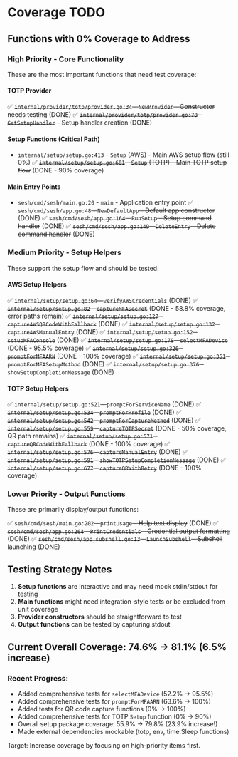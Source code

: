 # Coverage TODO

## Functions with 0% Coverage to Address

### High Priority - Core Functionality
These are the most important functions that need test coverage:

#### TOTP Provider
✅ ~~`internal/provider/totp/provider.go:34` - `NewProvider` - Constructor needs testing~~ (DONE)
✅ ~~`internal/provider/totp/provider.go:70` - `GetSetupHandler` - Setup handler creation~~ (DONE)

#### Setup Functions (Critical Path)
- `internal/setup/setup.go:413` - `Setup` (AWS) - Main AWS setup flow (still 0%)
✅ ~~`internal/setup/setup.go:601` - `Setup` (TOTP) - Main TOTP setup flow~~ (DONE - 90% coverage)

#### Main Entry Points
- `sesh/cmd/sesh/main.go:20` - `main` - Application entry point
✅ ~~`sesh/cmd/sesh/app.go:48` - `NewDefaultApp` - Default app constructor~~ (DONE)
✅ ~~`sesh/cmd/sesh/app.go:164` - `RunSetup` - Setup command handler~~ (DONE)
✅ ~~`sesh/cmd/sesh/app.go:149` - `DeleteEntry` - Delete command handler~~ (DONE)

### Medium Priority - Setup Helpers
These support the setup flow and should be tested:

#### AWS Setup Helpers
✅ ~~`internal/setup/setup.go:64` - `verifyAWSCredentials`~~ (DONE)
✅ ~~`internal/setup/setup.go:82` - `captureMFASecret`~~ (DONE - 58.8% coverage, error paths remain)
✅ ~~`internal/setup/setup.go:127` - `captureAWSQRCodeWithFallback`~~ (DONE)
✅ ~~`internal/setup/setup.go:132` - `captureAWSManualEntry`~~ (DONE)
✅ ~~`internal/setup/setup.go:152` - `setupMFAConsole`~~ (DONE)
✅ ~~`internal/setup/setup.go:178` - `selectMFADevice`~~ (DONE - 95.5% coverage)
✅ ~~`internal/setup/setup.go:326` - `promptForMFAARN`~~ (DONE - 100% coverage)
✅ ~~`internal/setup/setup.go:351` - `promptForMFASetupMethod`~~ (DONE)
✅ ~~`internal/setup/setup.go:376` - `showSetupCompletionMessage`~~ (DONE)

#### TOTP Setup Helpers
✅ ~~`internal/setup/setup.go:521` - `promptForServiceName`~~ (DONE)
✅ ~~`internal/setup/setup.go:534` - `promptForProfile`~~ (DONE)
✅ ~~`internal/setup/setup.go:542` - `promptForCaptureMethod`~~ (DONE)
✅ ~~`internal/setup/setup.go:559` - `captureTOTPSecret`~~ (DONE - 50% coverage, QR path remains)
✅ ~~`internal/setup/setup.go:571` - `captureQRCodeWithFallback`~~ (DONE - 100% coverage)
✅ ~~`internal/setup/setup.go:576` - `captureManualEntry`~~ (DONE)
✅ ~~`internal/setup/setup.go:591` - `showTOTPSetupCompletionMessage`~~ (DONE)
✅ ~~`internal/setup/setup.go:677` - `captureQRWithRetry`~~ (DONE - 100% coverage)

### Lower Priority - Output Functions
These are primarily display/output functions:

✅ ~~`sesh/cmd/sesh/main.go:202` - `printUsage` - Help text display~~ (DONE)
✅ ~~`sesh/cmd/sesh/app.go:264` - `PrintCredentials` - Credential output formatting~~ (DONE)
✅ ~~`sesh/cmd/sesh/app_subshell.go:13` - `LaunchSubshell` - Subshell launching~~ (DONE)

## Testing Strategy Notes

1. **Setup functions** are interactive and may need mock stdin/stdout for testing
2. **Main functions** might need integration-style tests or be excluded from unit coverage
3. **Provider constructors** should be straightforward to test
4. **Output functions** can be tested by capturing stdout

## Current Overall Coverage: 74.6% → 81.1% (6.5% increase)

### Recent Progress:
- Added comprehensive tests for `selectMFADevice` (52.2% → 95.5%)
- Added comprehensive tests for `promptForMFAARN` (63.6% → 100%)
- Added tests for QR code capture functions (0% → 100%)
- Added comprehensive tests for TOTP `Setup` function (0% → 90%)
- Overall setup package coverage: 55.9% → 79.8% (23.9% increase!)
- Made external dependencies mockable (totp, env, time.Sleep functions)

Target: Increase coverage by focusing on high-priority items first.